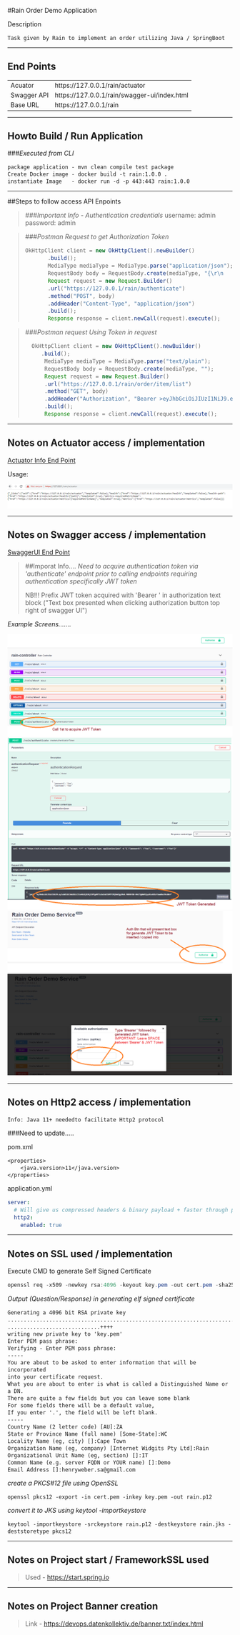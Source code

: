 #Rain Order Demo Application

Description
```text
Task given by Rain to implement an order utilizing Java / SpringBoot  
```

---
## End Points

<table>
    <tr>
        <td>Acuator</td>
        <td>https://127.0.0.1/rain/actuator</td>
    </tr>
    <tr>
        <td>Swagger API</td>
        <td>https://127.0.0.1/rain/swagger-ui/index.html</td>
    </tr>
    <tr>
        <td>Base URL</td>
        <td>https://127.0.0.1/rain</td>
    </tr>
</table>

---
## Howto Build / Run Application

###*Executed from CLI*
```
package application - mvn clean compile test package 
Create Docker image - docker build -t rain:1.0.0 . 
instantiate Image   - docker run -d -p 443:443 rain:1.0.0
```

---
##Steps to follow access API Enpoints

> ###*Important Info - Authentication credentials*
>        username: admin\
>        password: admin

> ###*Postman Request to get Authorization Token*
>```java
>OkHttpClient client = new OkHttpClient().newBuilder()
>        .build();
>        MediaType mediaType = MediaType.parse("application/json");
>        RequestBody body = RequestBody.create(mediaType, "{\r\n    \"username\":\"admin\",\r\n    \"password\":\"admin\"\r\n}");
>        Request request = new Request.Builder()
>        .url("https://127.0.0.1/rain/authenticate")
>        .method("POST", body)
>        .addHeader("Content-Type", "application/json")
>        .build();
>        Response response = client.newCall(request).execute();
>```

> ###*Postman request Using Token in request*
>```java
>   OkHttpClient client = new OkHttpClient().newBuilder()
>      .build();
>       MediaType mediaType = MediaType.parse("text/plain");
>       RequestBody body = RequestBody.create(mediaType, "");
>       Request request = new Request.Builder()
>       .url("https://127.0.0.1/rain/order/item/list")
>       .method("GET", body)
>       .addHeader("Authorization", "Bearer >eyJhbGciOiJIUzI1NiJ9.eyJzdWIiOiJhZG1pbiIsImV4cCI6MTY2MjU4NTYyOSwiaWF0IjoxNjYyMzY5NjI5fQ.06ilshTKcynIx3CG6DN1CYmVT7V5vtFqOPifS>v36YoA")
>       .build();
>       Response response = client.newCall(request).execute();
>```

---
## Notes on Actuator access / implementation

[Actuator Info End Point](https://127.0.0.1/rain/actuator)

Usage:

![img_5.png](img_5.png)

---
## Notes on Swagger access / implementation

[SwaggerUI End Point](htts://127.0.0.1/rain/swagger-ui/index.html)

>##Imporat Info....
> *Need to acquire authentication token via 'authenticate' endpoint
> prior to calling endpoints requiring authentication specifically
> JWT token*
> 
> NB!!! Prefix JWT token acquired with 'Bearer ' in authorization 
> text block ("Text box presented when clicking authorization button
> top right of swagger UI")

*Example Screens.......*

![img.png](img.png)
![img_3.png](img_3.png)
![img_2.png](img_2.png)
![img_4.png](img_4.png)

---
## Notes on Http2 access / implementation

```
Info: Java 11+ neededto facilitate Http2 protocol
```

###Need to update.....

pom.xml
```properties
<properties>
    <java.version>11</java.version>
</properties>
```

application.yml
```yaml
server:
  # Will give us compressed headers & binary payload + faster through put
  http2:
    enabled: true
```

---
## Notes on SSL used / implementation

Execute CMD to generate Self Signed Certificate
```java
openssl req -x509 -newkey rsa:4096 -keyout key.pem -out cert.pem -sha256 -days 365
```

*Output (Question/Response) in generating elf signed certificate*
```
Generating a 4096 bit RSA private key
.............................................................................................................................................................................................................................................................................................................................++++
.............................++++
writing new private key to 'key.pem'
Enter PEM pass phrase:
Verifying - Enter PEM pass phrase:
-----
You are about to be asked to enter information that will be incorporated
into your certificate request.
What you are about to enter is what is called a Distinguished Name or a DN.
There are quite a few fields but you can leave some blank
For some fields there will be a default value,
If you enter '.', the field will be left blank.
-----
Country Name (2 letter code) [AU]:ZA
State or Province Name (full name) [Some-State]:WC
Locality Name (eg, city) []:Cape Town
Organization Name (eg, company) [Internet Widgits Pty Ltd]:Rain
Organizational Unit Name (eg, section) []:IT
Common Name (e.g. server FQDN or YOUR name) []:Demo
Email Address []:henryweber.sa@gmail.com
```
*create a PKCS#12 file using OpenSSL*
```
openssl pkcs12 -export -in cert.pem -inkey key.pem -out rain.p12
```
*convert it to JKS using keytool -importkeystore*
```
keytool -importkeystore -srckeystore rain.p12 -destkeystore rain.jks -deststoretype pkcs12
```
---
## Notes on Project start / FrameworkSSL used

>Used -  https://start.spring.io

---
## Notes on Project Banner creation

>Link - https://devops.datenkollektiv.de/banner.txt/index.html
